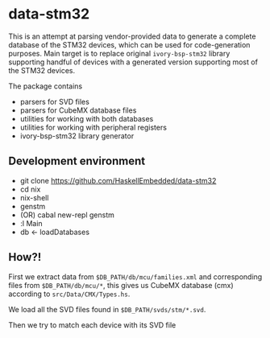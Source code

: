 # data-stm32

This is an attempt at parsing vendor-provided data to generate
a complete database of the STM32 devices, which can be used
for code-generation purposes. Main target is to replace original
`ivory-bsp-stm32` library supporting handful of devices with
a generated version supporting most of the STM32 devices.

The package contains
* parsers for SVD files
* parsers for CubeMX database files
* utilities for working with both databases
* utilities for working with peripheral registers
* ivory-bsp-stm32 library generator

## Development environment

 * git clone https://github.com/HaskellEmbedded/data-stm32
 * cd nix
 * nix-shell
 * genstm
 * (OR) cabal new-repl genstm
 * :l Main
 * db <- loadDatabases

## How?!

First we extract data from `$DB_PATH/db/mcu/families.xml` and corresponding
files from `$DB_PATH/db/mcu/*`, this gives us CubeMX database (cmx) according
to `src/Data/CMX/Types.hs`.

We load all the SVD files found in `$DB_PATH/svds/stm/*.svd`.

Then we try to match each device with its SVD file
